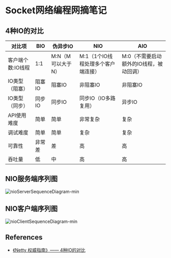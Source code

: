 # Socket网络编程网摘笔记

## 4种IO的对比
对比项 | BIO | 伪异步IO | NIO | AIO
---|---|---|---|---
客户端个数:IO线程 | 1:1 | M:N（M可以大于N） | M:1（1个IO线程处理多个客户端连接） | M:0（不需要启动额外的IO线程，被动回调）
IO类型（阻塞） | 阻塞IO | 阻塞IO | 非阻塞IO | 非阻塞IO
IO类型（同步） | 同步IO | 同步IO | 同步IO（IO多路复用） | 异步IO
API使用难度 | 简单 | 简单 | 非常复杂 | 复杂
调试难度 | 简单 | 简单 | 复杂 | 复杂
可靠性 | 非常差 | 差 | 高 | 高
吞吐量 | 低 | 中 | 高 | 高

## NIO服务端序列图
![nioServerSequenceDiagram-min](https://www.wailian.work/images/2019/01/31/nioServerSequenceDiagram-min.png)

## NIO客户端序列图
![nioClientSequenceDiagram-min](https://www.wailian.work/images/2019/01/31/nioClientSequenceDiagram-min.png)

## References
- [《Netty 权威指南》—— 4种IO的对比](http://ifeve.com/netty-2-5/)